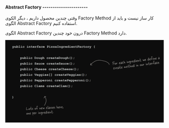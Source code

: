 #### Abstract Factory ----------------------

وقتی چندین محصول داریم ، دیگر الکوی Factory Method کار ساز نیست و باید از الگوی Abstract Factory استفاده کنیم.

الگوی Abstract Factory درون خود چندین Factory Method دارد.

![](./Images/Pasted%20image%2020240701101609.png)

